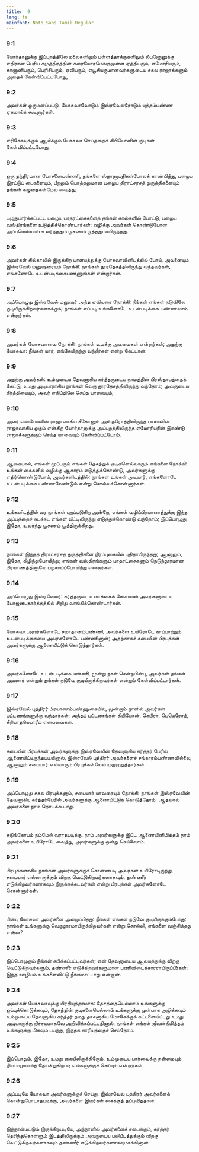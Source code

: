 ```yaml
---
title:  9
lang: ta
mainfont: Noto Sans Tamil Regular
---
```


###  9:1

யோர்தானுக்கு இப்புறத்திலே மலைகளிலும் பள்ளத்தாக்குகளிலும் லீபனோனுக்கு எதிரான பெரிய சமுத்திரத்தின் கரையோரமெங்குமுள்ள ஏத்தியரும், எமோரியரும், கானானியரும், பெரிசியரும், ஏவியரும், எபூசியருமானவர்களுடைய சகல ராஜாக்களும் அதைக் கேள்விப்பட்டபோது,

###  9:2

அவர்கள் ஒருமனப்பட்டு, யோசுவாவோடும் இஸ்ரவேலரோடும் யுத்தம்பண்ண ஏகமாய்க் கூடினார்கள்.

###  9:3

எரிகோவுக்கும் ஆயிக்கும் யோசுவா செய்ததைக் கிபியோனின் குடிகள் கேள்விப்பட்டபோது,

###  9:4

ஒரு தந்திரமான யோசனைபண்ணி, தங்களை ஸ்தானாபதிகள்போலக் காண்பித்து, பழைய இரட்டுப் பைகளையும், பீறலும் பொத்தலுமான பழைய திராட்சரசத் துருத்திகளையும் தங்கள் கழுதைகள்மேல் வைத்து,

###  9:5

பழுதுபார்க்கப்பட்ட பழைய பாதரட்சைகளைத் தங்கள் கால்களில் போட்டு, பழைய வஸ்திரங்களை உடுத்திக்கொண்டார்கள்; வழிக்கு அவர்கள் கொண்டுபோன அப்பமெல்லாம் உலர்ந்ததும் பூசணம் பூத்ததுமாயிருந்தது.

###  9:6

அவர்கள் கில்காலில் இருக்கிற பாளயத்துக்கு யோசுவாவினிடத்தில் போய், அவனையும் இஸ்ரவேல் மனுஷரையும் நோக்கி: நாங்கள் தூரதேசத்திலிருந்து வந்தவர்கள், எங்களோடே உடன்படிக்கைபண்ணுங்கள் என்றார்கள்.

###  9:7

அப்பொழுது இஸ்ரவேல் மனுஷர் அந்த ஏவியரை நோக்கி: நீங்கள் எங்கள் நடுவிலே குடியிருக்கிறவர்களாக்கும்; நாங்கள் எப்படி உங்களோடே உடன்படிக்கை பண்ணலாம் என்றார்கள்.

###  9:8

அவர்கள் யோசுவாவை நோக்கி: நாங்கள் உமக்கு அடிமைகள் என்றார்கள்; அதற்கு யோசுவா: நீங்கள் யார், எங்கேயிருந்து வந்தீர்கள் என்று கேட்டான்.

###  9:9

அதற்கு அவர்கள்: உம்முடைய தேவனாகிய கர்த்தருடைய நாமத்தின் பிரஸ்தாபத்தைக் கேட்டு, உமது அடியாராகிய நாங்கள் வெகு தூரதேசத்திலிருந்து வந்தோம்; அவருடைய கீர்த்தியையும், அவர் எகிப்திலே செய்த யாவையும்,

###  9:10

அவர் எஸ்போனின் ராஜாவாகிய சீகோனும் அஸ்தரோத்திலிருந்த பாசானின் ராஜாவாகிய ஓகும் என்கிற யோர்தானுக்கு அப்புறத்திலிருந்த எமோரியரின் இரண்டு ராஜாக்களுக்கும் செய்த யாவையும் கேள்விப்பட்டோம்.

###  9:11

ஆகையால், எங்கள் மூப்பரும் எங்கள் தேசத்துக் குடிகளெல்லாரும் எங்களை நோக்கி: உங்கள் கைகளில் வழிக்கு ஆகாரம் எடுத்துக்கொண்டு, அவர்களுக்கு எதிர்கொண்டுபோய், அவர்களிடத்தில்: நாங்கள் உங்கள் அடியார், எங்களோடே உடன்படிக்கை பண்ணவேண்டும் என்று சொல்லச்சொன்னார்கள்.

###  9:12

உங்களிடத்தில் வர நாங்கள் புறப்படுகிற அன்றே, எங்கள் வழிப்பிரயாணத்துக்கு இந்த அப்பத்தைச் சுடச்சுட எங்கள் வீட்டிலிருந்து எடுத்துக்கொண்டு வந்தோம்; இப்பொழுது, இதோ, உலர்ந்து பூசணம் பூத்திருக்கிறது.

###  9:13

நாங்கள் இந்தத் திராட்சரசத் துருத்திகளை நிரப்புகையில் புதிதாயிருந்தது; ஆனாலும், இதோ, கிழிந்துபோயிற்று; எங்கள் வஸ்திரங்களும் பாதரட்சைகளும் நெடுந்தூரமான பிரயாணத்தினாலே பழசாய்ப்போயிற்று என்றார்கள்.

###  9:14

அப்பொழுது இஸ்ரவேலர்: கர்த்தருடைய வாக்கைக் கேளாமல் அவர்களுடைய போஜனபதார்த்தத்தில் சிறிது வாங்கிக்கொண்டார்கள்.

###  9:15

யோசுவா அவர்களோடே சமாதானம்பண்ணி, அவர்களை உயிரோடே காப்பாற்றும் உடன்படிக்கையை அவர்களோடே பண்ணினான்; அதற்காகச் சபையின் பிரபுக்கள் அவர்களுக்கு ஆணையிட்டுக் கொடுத்தார்கள்.

###  9:16

அவர்களோடே உடன்படிக்கைபண்ணி, மூன்று நாள் சென்றபின்பு, அவர்கள் தங்கள் அயலார் என்றும் தங்கள் நடுவே குடியிருக்கிறவர்கள் என்றும் கேள்விப்பட்டார்கள்.

###  9:17

இஸ்ரவேல் புத்திரர் பிரயாணம்பண்ணுகையில், மூன்றாம் நாளில் அவர்கள் பட்டணங்களுக்கு வந்தார்கள்; அந்தப் பட்டணங்கள் கிபியோன், கெபிரா, பெயெரோத், கீரியாத்யெயாரீம் என்பவைகள்.

###  9:18

சபையின் பிரபுக்கள் அவர்களுக்கு இஸ்ரவேலின் தேவனாகிய கர்த்தர் பேரில் ஆணையிட்டிருந்தபடியினால், இஸ்ரவேல் புத்திரர் அவர்களைச் சங்காரம்பண்ணவில்லை; ஆனாலும் சபையார் எல்லாரும் பிரபுக்கள்மேல் முறுமுறுத்தார்கள்.

###  9:19

அப்பொழுது சகல பிரபுக்களும், சபையார் யாவரையும் நோக்கி: நாங்கள் இஸ்ரவேலின் தேவனாகிய கர்த்தர்பேரில் அவர்களுக்கு ஆணையிட்டுக் கொடுத்தோம்; ஆதலால் அவர்களை நாம் தொடக்கூடாது.

###  9:20

கடுங்கோபம் நம்மேல் வராதபடிக்கு, நாம் அவர்களுக்கு இட்ட ஆணையினிமித்தம் நாம் அவர்களை உயிரோடே வைத்து, அவர்களுக்கு ஒன்று செய்வோம்.

###  9:21

பிரபுக்களாகிய நாங்கள் அவர்களுக்குச் சொன்னபடி அவர்கள் உயிரோடிருந்து, சபையார் எல்லாருக்கும் விறகு வெட்டுகிறவர்களாகவும், தண்ணீர் எடுக்கிறவர்களாகவும் இருக்கக்கடவர்கள் என்று பிரபுக்கள் அவர்களோடே சொன்னார்கள்.

###  9:22

பின்பு யோசுவா அவர்களை அழைப்பித்து: நீங்கள் எங்கள் நடுவே குடியிருக்கும்போது: நாங்கள் உங்களுக்கு வெகுதூரமாயிருக்கிறவர்கள் என்று சொல்லி, எங்களை வஞ்சித்தது என்ன?

###  9:23

இப்பொழுதும் நீங்கள் சபிக்கப்பட்டவர்கள்; என் தேவனுடைய ஆலயத்துக்கு விறகு வெட்டுகிறவர்களும், தண்ணீர் எடுக்கிறவர்களுமான பணிவிடைக்காரராயிருப்பீர்கள்; இந்த ஊழியம் உங்களைவிட்டு நீங்கமாட்டாது என்றான்.

###  9:24

அவர்கள் யோசுவாவுக்கு பிரதியுத்தரமாக: தேசத்தையெல்லாம் உங்களுக்கு ஒப்புக்கொடுக்கவும், தேசத்தின் குடிகளையெல்லாம் உங்களுக்கு முன்பாக அழிக்கவும் உம்முடைய தேவனாகிய கர்த்தர் தமது தாசனாகிய மோசேக்குக் கட்டளையிட்டது உமது அடியாருக்கு நிச்சயமாகவே அறிவிக்கப்பட்டதினால், நாங்கள் எங்கள் ஜீவன்நிமித்தம் உங்களுக்கு மிகவும் பயந்து, இந்தக் காரியத்தைச் செய்தோம்.

###  9:25

இப்பொதும், இதோ, உமது கையிலிருக்கிறோம், உம்முடைய பார்வைக்கு நன்மையும் நியாயமுமாய்த் தோன்றுகிறபடி எங்களுக்குச் செய்யும் என்றார்கள்.

###  9:26

அப்படியே யோசுவா அவர்களுக்குச் செய்து, இஸ்ரவேல் புத்திரர் அவர்களைக் கொன்றுபோடாதபடிக்கு, அவர்களை இவர்கள் கைக்குத் தப்புவித்தான்.

###  9:27

இந்நாள்மட்டும் இருக்கிறபடியே, அந்நாளில் அவர்களைச் சபைக்கும், கர்த்தர் தெரிந்துகொள்ளும் இடத்திலிருக்கும் அவருடைய பலிபீடத்துக்கும் விறகு வெட்டுகிறவர்களாகவும் தண்ணீர் எடுக்கிறவர்களாகவுமாக்கினான்.

